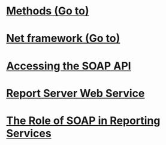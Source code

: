# [Methods (Go to)](../../reporting-services/report-server-web-service/methods/index.md?toc=%2fsql%2freporting-services%2freport-server-web-service%2fmethods%2ftoc.json)
# [Net framework (Go to)](../../reporting-services/report-server-web-service/net-framework/index.md?toc=%2fsql%2freporting-services%2freport-server-web-service%2fnet-framework%2ftoc.json)
# [Accessing the SOAP API](accessing-the-soap-api.md)
# [Report Server Web Service](report-server-web-service.md)
# [The Role of SOAP in Reporting Services](the-role-of-soap-in-reporting-services.md)
